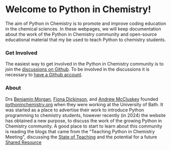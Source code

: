 # Welcome to Python in Chemistry!

The aim of Python in Chemistry is to promote and improve coding education in the chemical sciences. 
In these webpages, we will keep documentation about the work of the Python in Chemistry community and open-source educational material that my be used to teach Python to chemistry students. 

### Get Involved

The easiest way to get involved in the Python in Chemistry community is to join the [discussions on Github](https://github.com/orgs/pythoninchemistry/discussions).
To be involved in the discussions it is necessary to [have a Github account](https://docs.github.com/en/get-started/start-your-journey/creating-an-account-on-github#).

### About

Drs [Benjamin Morgan](https://researchportal.bath.ac.uk/en/persons/benjamin-morgan), [Fiona Dickinson](https://researchportal.bath.ac.uk/en/persons/fiona-dickinson/), and [Andrew McCluskey](https://www.bristol.ac.uk/people/person/Andrew-McCluskey-026a602b-d287-4a0c-a5f6-6ebfb45867b7/) founded [pythoninchemistry.org](https://pythoninchemistry.org) when they were working at the University of Bath. 
It was started as a place to advertise their work to introduce Python programming to chemistry students, however recently (in 2024) the website has obtained a new purpose, to discuss the work of the growing Python in Chemistry community. 
A good place to start to learn about this community is reading the blogs that came from the "Teaching Python in Chemistry Meeting", discussing the [State of Teaching](https://pythoninchemistry.org/state-of-teaching.html) and the potential for a future [Shared Resource](https://pythoninchemistry.org/resources.html)
